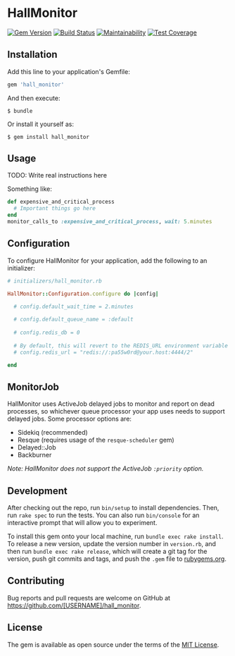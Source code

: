 # HallMonitor

[![Gem Version](https://badge.fury.io/rb/hall_monitor.svg)](https://badge.fury.io/rb/hall_monitor)
[![Build Status](https://semaphoreci.com/api/v1/freshly/spicerack/branches/master/badge.svg)](https://semaphoreci.com/freshly/spicerack)
[![Maintainability](https://api.codeclimate.com/v1/badges/7e089c2617c530a85b17/maintainability)](https://codeclimate.com/github/Freshly/spicerack/maintainability)
[![Test Coverage](https://api.codeclimate.com/v1/badges/7e089c2617c530a85b17/test_coverage)](https://codeclimate.com/github/Freshly/spicerack/test_coverage)

## Installation

Add this line to your application's Gemfile:

```ruby
gem 'hall_monitor'
```

And then execute:

    $ bundle

Or install it yourself as:

    $ gem install hall_monitor

## Usage

TODO: Write real instructions here

Something like:

```ruby
def expensive_and_critical_process
  # Important things go here
end
monitor_calls_to :expensive_and_critical_process, wait: 5.minutes
```

## Configuration

To configure HallMonitor for your application, add the following to an initializer:
```ruby
# initializers/hall_monitor.rb

HallMonitor::Configuration.configure do |config|

  # config.default_wait_time = 2.minutes
  
  # config.default_queue_name = :default
  
  # config.redis_db = 0
  
  # By default, this will revert to the REDIS_URL environment variable
  # config.redis_url = "redis://:pa55w0rd@your.host:4444/2"

end
```

## MonitorJob

HallMonitor uses ActiveJob delayed jobs to monitor and report on dead processes, so whichever queue processor your app uses needs to support delayed jobs. Some processor options are:
* Sidekiq (recommended)
* Resque (requires usage of the `resque-scheduler` gem)
* Delayed::Job
* Backburner

_Note: HallMonitor does not support the ActiveJob `:priority` option._

## Development

After checking out the repo, run `bin/setup` to install dependencies. Then, run `rake spec` to run the tests. You can also run `bin/console` for an interactive prompt that will allow you to experiment.

To install this gem onto your local machine, run `bundle exec rake install`. To release a new version, update the version number in `version.rb`, and then run `bundle exec rake release`, which will create a git tag for the version, push git commits and tags, and push the `.gem` file to [rubygems.org](https://rubygems.org).

## Contributing

Bug reports and pull requests are welcome on GitHub at https://github.com/[USERNAME]/hall_monitor.

## License

The gem is available as open source under the terms of the [MIT License](http://opensource.org/licenses/MIT).
